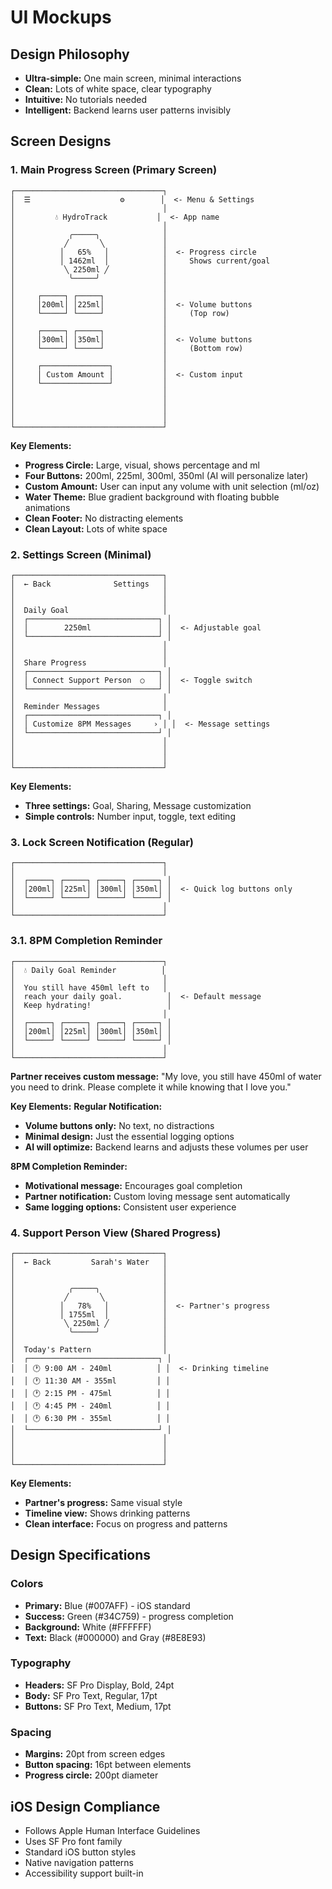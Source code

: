 # UI Mockups

## Design Philosophy
- **Ultra-simple:** One main screen, minimal interactions
- **Clean:** Lots of white space, clear typography
- **Intuitive:** No tutorials needed
- **Intelligent:** Backend learns user patterns invisibly

## Screen Designs

### 1. Main Progress Screen (Primary Screen)

```
┌─────────────────────────────────┐
│  ☰                    ⚙️        │  <- Menu & Settings
│                                 │
│         💧 HydroTrack           │  <- App name
│                                 │
│            ╭─────╮              │
│           ╱       ╲             │
│          │   65%   │            │  <- Progress circle
│          │ 1462ml  │            │     Shows current/goal
│           ╲ 2250ml ╱            │
│            ╰─────╯              │
│                                 │
│     ┌─────┐ ┌─────┐             │
│     │200ml│ │225ml│             │  <- Volume buttons
│     └─────┘ └─────┘             │     (Top row)
│                                 │
│     ┌─────┐ ┌─────┐             │
│     │300ml│ │350ml│             │  <- Volume buttons
│     └─────┘ └─────┘             │     (Bottom row)
│                                 │
│     ┌───────────────┐           │
│     │ Custom Amount │           │  <- Custom input
│     └───────────────┘           │
│                                 │
│                                 │
│                                 │
│                                 │
└─────────────────────────────────┘
```

**Key Elements:**
- **Progress Circle:** Large, visual, shows percentage and ml
- **Four Buttons:** 200ml, 225ml, 300ml, 350ml (AI will personalize later)
- **Custom Amount:** User can input any volume with unit selection (ml/oz)
- **Water Theme:** Blue gradient background with floating bubble animations
- **Clean Footer:** No distracting elements
- **Clean Layout:** Lots of white space

### 2. Settings Screen (Minimal)

```
┌─────────────────────────────────┐
│  ← Back              Settings   │
│                                 │
│                                 │
│  Daily Goal                     │
│  ┌─────────────────────────────┐ │
│  │        2250ml               │ │  <- Adjustable goal
│  └─────────────────────────────┘ │
│                                 │
│                                 │
│  Share Progress                 │
│  ┌─────────────────────────────┐ │
│  │ Connect Support Person  ○   │ │  <- Toggle switch
│  └─────────────────────────────┘ │
│                                 │
│  Reminder Messages              │
│  ┌─────────────────────────────┐ │
│  │ Customize 8PM Messages     › │ │  <- Message settings
│  └─────────────────────────────┘ │
│                                 │
│                                 │
│                                 │
└─────────────────────────────────┘
```

**Key Elements:**
- **Three settings:** Goal, Sharing, Message customization
- **Simple controls:** Number input, toggle, text editing

### 3. Lock Screen Notification (Regular)

```
┌─────────────────────────────────┐
│                                 │
│  ┌─────┐ ┌─────┐ ┌─────┐ ┌─────┐ │
│  │200ml│ │225ml│ │300ml│ │350ml│ │  <- Quick log buttons only
│  └─────┘ └─────┘ └─────┘ └─────┘ │
│                                 │
└─────────────────────────────────┘
```

### 3.1. 8PM Completion Reminder

```
┌─────────────────────────────────┐
│  💧 Daily Goal Reminder          │
│                                 │
│  You still have 450ml left to   │
│  reach your daily goal.          │  <- Default message
│  Keep hydrating!                 │
│                                 │
│  ┌─────┐ ┌─────┐ ┌─────┐ ┌─────┐ │
│  │200ml│ │225ml│ │300ml│ │350ml│ │
│  └─────┘ └─────┘ └─────┘ └─────┘ │
│                                 │
└─────────────────────────────────┘
```

**Partner receives custom message:**
"My love, you still have 450ml of water you need to drink. Please complete it while knowing that I love you."

**Key Elements:**
**Regular Notification:**
- **Volume buttons only:** No text, no distractions
- **Minimal design:** Just the essential logging options
- **AI will optimize:** Backend learns and adjusts these volumes per user

**8PM Completion Reminder:**
- **Motivational message:** Encourages goal completion
- **Partner notification:** Custom loving message sent automatically
- **Same logging options:** Consistent user experience

### 4. Support Person View (Shared Progress)

```
┌─────────────────────────────────┐
│  ← Back         Sarah's Water   │
│                                 │
│                                 │
│            ╭─────╮              │
│           ╱       ╲             │
│          │   78%   │            │  <- Partner's progress
│          │ 1755ml  │            │
│           ╲ 2250ml ╱            │
│            ╰─────╯              │
│                                 │
│  Today's Pattern                │
│  ┌─────────────────────────────┐ │
│  │ 🕐 9:00 AM - 240ml          │ │  <- Drinking timeline
│  │ 🕐 11:30 AM - 355ml         │ │
│  │ 🕐 2:15 PM - 475ml          │ │
│  │ 🕐 4:45 PM - 240ml          │ │
│  │ 🕐 6:30 PM - 355ml          │ │
│  └─────────────────────────────┘ │
│                                 │
│                                 │
│                                 │
└─────────────────────────────────┘
```

**Key Elements:**
- **Partner's progress:** Same visual style
- **Timeline view:** Shows drinking patterns
- **Clean interface:** Focus on progress and patterns

## Design Specifications

### Colors
- **Primary:** Blue (#007AFF) - iOS standard
- **Success:** Green (#34C759) - progress completion
- **Background:** White (#FFFFFF)
- **Text:** Black (#000000) and Gray (#8E8E93)

### Typography
- **Headers:** SF Pro Display, Bold, 24pt
- **Body:** SF Pro Text, Regular, 17pt
- **Buttons:** SF Pro Text, Medium, 17pt

### Spacing
- **Margins:** 20pt from screen edges
- **Button spacing:** 16pt between elements
- **Progress circle:** 200pt diameter

## iOS Design Compliance
- Follows Apple Human Interface Guidelines
- Uses SF Pro font family
- Standard iOS button styles
- Native navigation patterns
- Accessibility support built-in